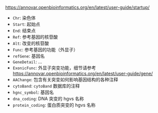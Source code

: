 
<https://annovar.openbioinformatics.org/en/latest/user-guide/startup/>

- `Chr`: 染色体
- `Start`: 起始点
- `End`: 结束点
- `Ref`: 参考基因的核苷酸
- `Alt`: 改变的核苷酸
- `Func`: 参考基因的功能（外显子）
- `refGene`: 基因名
- `GeneDetail`: ...
- `ExonicFunc`: 外显子突变功能，细节请参考<https://annovar.openbioinformatics.org/en/latest/user-guide/gene/>
- `AAChange`: 包含有关突变如何影响基因结构的各种注释
- `cytoBand`: `cytoBand` 数据库的注释
- `hgnc_symbol`: 基因名
- `dna_coding`: DNA 突变的 hgvs 名称
- `protein_coding`: 蛋白质突变的 hgvs 名称


